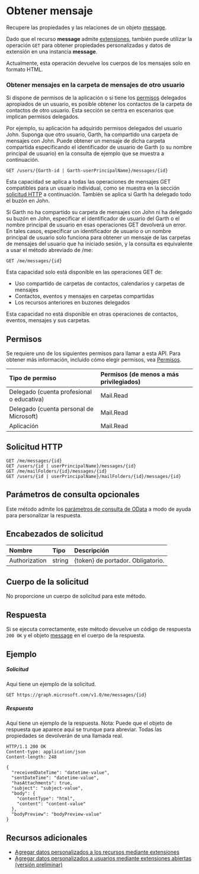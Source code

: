 # <a name="get-message"></a>Obtener mensaje

Recupere las propiedades y las relaciones de un objeto [message](../resources/message.md).

Dado que el recurso **message** admite [extensiones](../../../concepts/extensibility_overview.md), también puede utilizar la operación `GET` para obtener propiedades personalizadas y datos de extensión en una instancia **message**.

Actualmente, esta operación devuelve los cuerpos de los mensajes solo en formato HTML.


### <a name="get-messages-in-another-users-message-folder"></a>Obtener mensajes en la carpeta de mensajes de otro usuario

Si dispone de permisos de la aplicación o si tiene los [permisos](#permissions) delegados apropiados de un usuario, es posible obtener los contactos de la carpeta de contactos de otro usuario. Esta sección se centra en escenarios que implican permisos delegados.

Por ejemplo, su aplicación ha adquirido permisos delegados del usuario John. Suponga que otro usuario, Garth, ha compartido una carpeta de mensajes con John. Puede obtener un mensaje de dicha carpeta compartida especificando el identificador de usuario de Garth (o su nombre principal de usuario) en la consulta de ejemplo que se muestra a continuación.

<!-- { "blockType": "ignored" } -->
```http
GET /users/{Garth-id | Garth-userPrincipalName}/messages/{id}
```

Esta capacidad se aplica a todas las operaciones de mensajes GET compatibles para un usuario individual, como se muestra en la sección [solicitud HTTP](#http-request) a continuación. También se aplica si Garth ha delegado todo el buzón en John.

Si Garth no ha compartido su carpeta de mensajes con John ni ha delegado su buzón en John, especificar el identificador de usuario del Garth o el nombre principal de usuario en esas operaciones GET devolverá un error. En tales casos, especificar un identificador de usuario o un nombre principal de usuario solo funciona para obtener un mensaje de las carpetas de mensajes del usuario que ha iniciado sesión, y la consulta es equivalente a usar el método abreviado de /me:

<!-- { "blockType": "ignored" } -->
```http
GET /me/messages/{id}
```

Esta capacidad solo está disponible en las operaciones GET de:

- Uso compartido de carpetas de contactos, calendarios y carpetas de mensajes 
- Contactos, eventos y mensajes en carpetas compartidas
- Los recursos anteriores en buzones delegados

Esta capacidad no está disponible en otras operaciones de contactos, eventos, mensajes y sus carpetas.


## <a name="permissions"></a>Permisos
Se requiere uno de los siguientes permisos para llamar a esta API. Para obtener más información, incluido cómo elegir permisos, vea [Permisos](../../../concepts/permissions_reference.md).

|Tipo de permiso      | Permisos (de menos a más privilegiados)              |
|:--------------------|:---------------------------------------------------------|
|Delegado (cuenta profesional o educativa) | Mail.Read    |
|Delegado (cuenta personal de Microsoft) | Mail.Read    |
|Aplicación | Mail.Read |

## <a name="http-request"></a>Solicitud HTTP
<!-- { "blockType": "ignored" } -->
```http
GET /me/messages/{id}
GET /users/{id | userPrincipalName}/messages/{id}
GET /me/mailFolders/{id}/messages/{id}
GET /users/{id | userPrincipalName}/mailFolders/{id}/messages/{id}
```
## <a name="optional-query-parameters"></a>Parámetros de consulta opcionales
Este método admite los [parámetros de consulta de OData](http://developer.microsoft.com/en-us/graph/docs/overview/query_parameters) a modo de ayuda para personalizar la respuesta.
## <a name="request-headers"></a>Encabezados de solicitud
| Nombre       | Tipo | Descripción|
|:-----------|:------|:----------|
| Authorization  | string  | {token} de portador. Obligatorio. |

## <a name="request-body"></a>Cuerpo de la solicitud
No proporcione un cuerpo de solicitud para este método.

## <a name="response"></a>Respuesta

Si se ejecuta correctamente, este método devuelve un código de respuesta `200 OK` y el objeto [message](../resources/message.md) en el cuerpo de la respuesta.
## <a name="example"></a>Ejemplo
##### <a name="request"></a>Solicitud
Aquí tiene un ejemplo de la solicitud.
<!-- {
  "blockType": "request",
  "name": "get_message"
}-->
```http
GET https://graph.microsoft.com/v1.0/me/messages/{id}
```
##### <a name="response"></a>Respuesta
Aquí tiene un ejemplo de la respuesta. Nota: Puede que el objeto de respuesta que aparece aquí se trunque para abreviar. Todas las propiedades se devolverán de una llamada real.
<!-- {
  "blockType": "response",
  "truncated": true,
  "@odata.type": "microsoft.graph.message"
} -->
```http
HTTP/1.1 200 OK
Content-type: application/json
Content-length: 248

{
  "receivedDateTime": "datetime-value",
  "sentDateTime": "datetime-value",
  "hasAttachments": true,
  "subject": "subject-value",
  "body": {
    "contentType": "html",
    "content": "content-value"
  },
  "bodyPreview": "bodyPreview-value"
}
```

## <a name="see-also"></a>Recursos adicionales

- [Agregar datos personalizados a los recursos mediante extensiones](../../../concepts/extensibility_overview.md)
- [Agregar datos personalizados a usuarios mediante extensiones abiertas (versión preliminar)](../../../concepts/extensibility_open_users.md)
<!--
- [Add custom data to groups using schema extensions (preview)](../../../concepts/extensibility_schema_groups.md)
-->


<!-- uuid: 8fcb5dbc-d5aa-4681-8e31-b001d5168d79
2015-10-25 14:57:30 UTC -->
<!-- {
  "type": "#page.annotation",
  "description": "Get message",
  "keywords": "",
  "section": "documentation",
  "tocPath": ""
}-->
